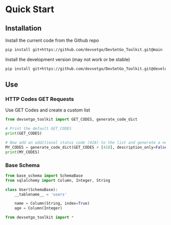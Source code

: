 # Quick Start

## Installation

Install the current code from the Github repo
```bash
pip install git+https://github.com/devsetgo/DevSetGo_Toolkit.git@main
```

Install the development version (may not work or be stable)
```bash
pip install git+https://github.com/devsetgo/DevSetGo_Toolkit.git@development
```

## Use

### HTTP Codes GET Requests

Use GET Codes and create a custom list
```python
from devsetgo_toolkit import GET_CODES, generate_code_dict

# Print the default GET_CODES
print(GET_CODES)

# Now add an additional status code (418) to the list and generate a new dictionary
MY_CODES = generate_code_dict(GET_CODES + [418], description_only=False)
print(MY_CODES)
```

### Base Schema

```python
from base_schema import SchemaBase
from sqlalchemy import Column, Integer, String

class User(SchemaBase):
    __tablename__ = 'users'

    name = Column(String, index=True)
    age = Column(Integer)

```

```python
from devsetgo_toolkit import *

```

